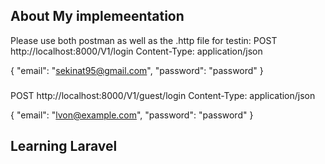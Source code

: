 ## About My implemeentation

Please use both postman as well as the .http file for testin:
POST http://localhost:8000/V1/login
Content-Type: application/json

{
"email": "sekinat95@gmail.com",
"password": "password"
}

###

POST http://localhost:8000/V1/guest/login
Content-Type: application/json

{
"email": "lvon@example.com",
"password": "password"
}

## Learning Laravel
